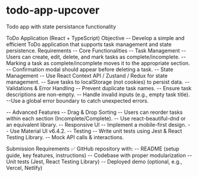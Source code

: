# todo-app-upcover
Todo app with state persistance functionality



ToDo Application (React + TypeScript)
Objective
-- Develop a simple and efficient ToDo application that supports task management and state persistence.
Requirements
-- Core Functionalities
-- Task Management
-- Users can create, edit, delete, and mark tasks as complete/incomplete.
-- Marking a task as complete/incomplete moves it to the appropriate section.
-- Confirmation modal should appear before deleting a task.
-- State Management
-- Use React Context API / Zustand / Redux for state management.
-- Save tasks to localStorage (not cookies) to persist data.
-- Validations & Error Handling
-- Prevent duplicate task names.
-- Ensure task descriptions are non-empty.
-- Handle invalid inputs (e.g., empty task title).
--Use a global error boundary to catch unexpected errors.

-- Advanced Features
-- Drag & Drop Sorting
-- Users can reorder tasks within each section (Incomplete/Complete).
-- Use react-beautiful-dnd or an equivalent library.
-- Responsive UI
-- Implement a mobile-first design.
-- Use Material UI v6.4.2.
-- Testing
-- Write unit tests using Jest & React Testing Library.
-- Mock API calls & interactions.


Submission Requirements
✅ GitHub repository with:
-- README (setup guide, key features, instructions)
-- Codebase with proper modularization
-- Unit tests (Jest, React Testing Library)
-- Deployed demo (optional, e.g., Vercel, Netlify)